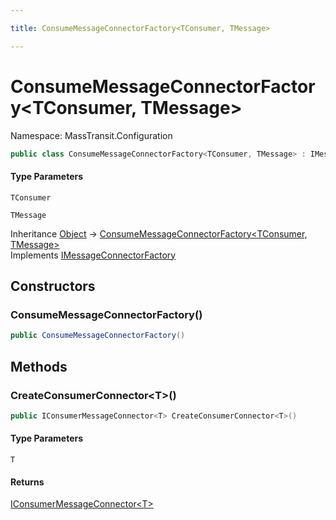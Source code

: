 ```yaml
---

title: ConsumeMessageConnectorFactory<TConsumer, TMessage>

---
```


# ConsumeMessageConnectorFactory\<TConsumer, TMessage\>

Namespace: MassTransit.Configuration

```csharp
public class ConsumeMessageConnectorFactory<TConsumer, TMessage> : IMessageConnectorFactory
```

#### Type Parameters

`TConsumer`<br/>

`TMessage`<br/>

Inheritance [Object](https://learn.microsoft.com/en-us/dotnet/api/system.object) → [ConsumeMessageConnectorFactory\<TConsumer, TMessage\>](../masstransit-configuration/consumemessageconnectorfactory-2)<br/>
Implements [IMessageConnectorFactory](../masstransit-configuration/imessageconnectorfactory)

## Constructors

### **ConsumeMessageConnectorFactory()**

```csharp
public ConsumeMessageConnectorFactory()
```

## Methods

### **CreateConsumerConnector\<T\>()**

```csharp
public IConsumerMessageConnector<T> CreateConsumerConnector<T>()
```

#### Type Parameters

`T`<br/>

#### Returns

[IConsumerMessageConnector\<T\>](../masstransit-configuration/iconsumermessageconnector-1)<br/>
